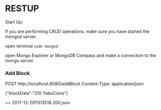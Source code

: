 # RESTUP

Start Up:

If you are performing CRUD operations, make sure you have started the mongod server.

open terminal
`sudo mongod`

open Mongo Explorer or MongoDB Compass and make a connection to the mongo server.

### Add Block
POST http://localhost:8080/addBlock
Content-Type: application/json

{"blockData":"210 YaboCoins"}

<> 2017-12-29T013518.200.json

###
